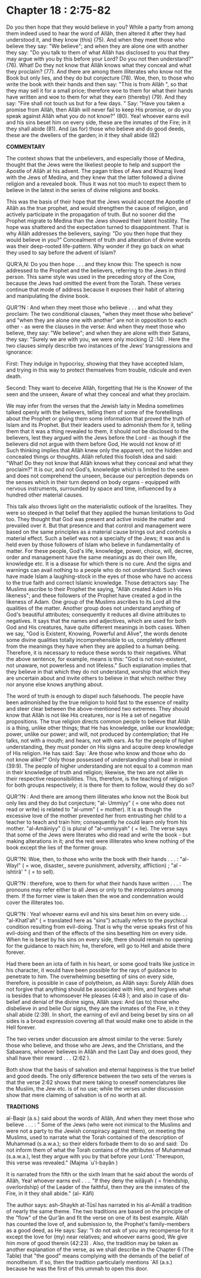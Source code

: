 Chapter 18 : 2:75-82
====================

Do you then hope that they would believe in you? While a party from
among them indeed used to hear the word of Allâh, then altered it after
they had understood it, and they know (this) (75). And when they meet
those who believe they say: "We believe"; and when they are alone one
with another they say: "Do you talk to them of what Allâh has disclosed
to you that they may argue with you by this before your Lord? Do you not
then understand?" (76). What! Do they not know that Allâh knows what
they conceal and what they proclaim? (77). And there are among them
illit­erates who know not the Book but only lies, and they do but
conjecture (78). Woe, then, to those who write the book with their hands
and then say: "This is from Allâh ", so that they may sell it for a
small price; therefore woe to them for what their hands have written and
woe to them for what they earn (thereby) (79). And they say: "Fire shall
not touch us but for a few days. " Say: "Have you taken a promise from
Allâh, then Allâh will never fail to keep His promise, or do you speak
against Allâh what you do not know?" (80). Yea! whoever earns evil and
his sins beset him on every side, these are the inmates of the Fire; in
it they shall abide (81). And (as for) those who believe and do good
deeds, these are the dwellers of the garden; in it they shall abide
(82)

**COMMENTARY**

The context shows that the unbelievers, and especially those of Medina,
thought that the Jews were the likeliest people to help and support the
Apostle of Allâh at his advent. The pagan tribes of Aws and Khazraj
lived with the Jews of Medina, and they knew that the latter followed a
divine religion and a revealed book. Thus it was not too much to expect
them to believe in the latest in the series of divine religions and
books.

This was the basis of their hope that the Jews would accept the Apostle
of Allâh as the true prophet, and would strengthen the cause of
religion, and actively participate in the propagation of truth. But no
sooner did the Prophet migrate to Medina than the Jews showed their
latent hostility. The hope was shattered and the expectation turned to
disappointment. That is why Allâh addresses the believers, saying: "Do
you then hope that they would believe in you?" Concealment of truth and
alteration of divine words was their deep-rooted life-pattern. Why
wonder if they go back on what they used to say before the advent of
Islam?

QUR'A,N: Do you then hope . . . and they know this: The speech is now
addressed to the Prophet and the believers, referring to the Jews in
third person. This same style was used in the preceding story of the
Cow, because the Jews had omitted the event from the Torah. These verses
continue that mode of address because it exposes their habit of altering
and manipulating the divine book.

QUR’?N : And when they meet those who believe . . . and what they
proclaim: The two conditional clauses, "when they meet those who
believe" and "when they are alone one with another" are not in
opposition to each other - as were the clauses in the verse: And when
they meet those who believe, they say: "We believe"; and when they are
alone with their Satans, they say: "Surely we are with you, we were only
mocking (2 :14) . Here the two clauses simply describe two instances of
the Jews' trans­gressions and ignorance:

First: They indulge in hypocrisy, showing that they have accepted
Islam, and trying in this way to protect themselves from trouble,
ridicule and even death.

Second: They want to deceive Allâh, forgetting that He is the Knower of
the seen and the unseen, Aware of what they conceal and what they
proclaim.

We may infer from the verses that the Jewish laity in Medina sometimes
talked openly with the believers, telling them of some of the
foretellings about the Prophet or giving them some information that
proved the truth of Islam and its Prophet. But their leaders used to
admonish them for it, telling them that it was a thing revealed to them,
it should not be disclosed to the believers, lest they argued with the
Jews before the Lord - as though if the believers did not argue with
them before God, He would not know of it! Such thinking implies that
Allâh knew only the apparent, not the hidden and concealed things or
thoughts. Allâh refuted this foolish idea and said: "What! Do they not
know that Allâh knows what they conceal and what they proclaim?" It is
our, and not God's, knowledge which is limited to the seen and does not
comprehend the unseen, because our perception depends on the senses
which in their turn depend on body organs - equipped with nervous
instruments, surrounded by space and time, influenced by a hundred other
material causes.

This talk also throws light on the materialistic outlook of the
Israelites. They were so steeped in that belief that they applied the
human limitations to God too. They thought that God was present and
active inside the matter and prevailed over it. But that presence and
that control and management were based on the same principles as a
material cause brings out and controls a material effect. Such a belief
was not a specialty of the Jews; it was and is held even by those
followers of Islam who believe in fundamentality of matter. For these
people, God's life, know­ledge, power, choice, will, decree, order and
management have the same meanings as do their own life, knowledge etc.
It is a disease for which there is no cure. And the signs and warnings
can avail nothing to a people who do not understand. Such views have
made Islam a laughing-stock in the eyes of those who have no access to
the true faith and correct Islamic knowledge. Those detractors say: The
Muslims ascribe to their Prophet the saying, "Allâh created Adam in His
likeness"; and these followers of the Prophet have created a god in the
likeness of Adam. One group of the Muslims ascribes to its Lord all the
qualities of the matter. Another group does not understand anything of
God's beautiful attributes; consequently it reduces all divine
attributes to negatives. It says that the names and adjectives, which
are used for both God and His creatures, have quite different mean­ings
in both cases. When we say, "God is Existent, Knowing, Powerful and
Alive", the words denote some divine qualities totally incomprehensible
to us, completely different from the meanings they have when they are
applied to a human being. Therefore, it is necessary to reduce these
words to their negatives. What the above sentence, for example, means is
this: "God is not non-existent, not unaware, not powerless and not
lifeless." Such explanation implies that they believe in that which they
do not understand, worship that which they are uncertain about and
invite others to believe in that which neither they nor anyone else
knows anything about.

The word of truth is enough to dispel such falsehoods. The people have
been admonished by the true religion to hold fast to the essence of
reality and steer clear between the above-men­tioned two extremes. They
should know that Allâh is not like His creatures, nor is He a set of
negative propositions. The true religion directs common people to
believe that Allâh is a thing, unlike other things; that He has
knowledge, unlike our knowledge; power, unlike our power; and will, not
produced by contempla­tion; that He talks, not with a mouth; and hears,
not with ears. As for the people of higher understanding, they must
ponder on His signs and acquire deep knowledge of His religion. He has
said: Say: \`Are those who know and those who do not know alike?" Only
those possessed of understanding shall bear in mind (39:9). The people
of higher understanding are not equal to a common man in their knowledge
of truth and religion; likewise, the two are not alike in their
respective responsibilities. This, therefore, is the teaching of
religion for both groups respectively; it is there for them to follow,
would they do so?

QUR’?N : And there are among them illiterates who know not the Book but
only lies and they do but conjecture; "al- Ummiyy” ( = one who does not
read or write) is related to "al-umm" ( = mother). It is as though the
excessive love of the mother prevented her from entrusting her child to
a teacher to teach and train him; consequently he could learn only from
his mother. "al-Amâiniyy" () is plural of "al-umniyyah" ( = lie). The
verse says that some of the Jews were literates who did read and write
the book - but making alterations in it; and the rest were illiterates
who knew nothing of the book except the lies of the former group.

QUR’?N: Woe, then, to those who write the book with their hands . . . :
"al-Wayl" ( = woe, disaster,, severe punishment, adversity, affliction)
; "al -ishtirâ' " ( = to sell).

QUR’?N : therefore, woe to them for what their hands have written . . .
: The pronouns may refer either to all Jews or only to the interpolators
among them. If the former view is taken then the woe and condemnation
would cover the illiterates too.

QUR’?N : Yea! whoever earns evil and his sins beset him on every side.
. . "al-Khatî'ah" ( = translated here as "sins") actually refers to the
psychical condition resulting from evil-doing. That is why the verse
speaks first of his evil-doing and then of the effects of the sins
besetting him on every side. When he is beset by his sins on every side,
there should remain no opening for the guidance to reach him; he,
therefore, will go to Hell and abide there forever.

Had there been an iota of faith in his heart, or some good traits like
justice in his character, it would have been possible for the rays of
guidance to penetrate to him. The overwhelming besetting of sins on
every side, therefore, is possible in case of polytheism, as Allâh says:
Surely Allâh does not forgive that any­thing should be associated with
Him, and forgives what is besides that to whomsoever He pleases (4:48 );
and also in case of dis­belief and denial of the divine signs, Allâh
says: And (as to) those who disbelieve in and belie Our signs, they are
the inmates of the Fire, in it they shall abide (2:39). In short, the
earning of evil and being beset by sins on all sides is a broad
expression covering all that would make one to abide in the Hell
forever.

The two verses under discussion are almost similar to the verse: Surely
those who believe, and those who are Jews, and the Christians, and the
Sabaeans, whoever believes in Allâh and the Last Day and does good, they
shall have their reward . . . (2:62 ).

Both show that the basis of salvation and eternal happiness is the true
belief and good deeds. The only difference between the two sets of the
verses is that the verse 2:62 shows that mere taking to oneself
nomenclatures like the Muslim, the Jew etc. is of no use; while the
verses under discussion show that mere claiming of salvation is of no
worth at all.

**TRADITIONS**

al-Baqir (a.s.) said about the words of Allâh, And when they meet those
who believe . . . : " Some of the Jews (who were not inimical to the
Muslims and were not a party to the Jewish con­spiracy against them), on
meeting the Muslims, used to narrate what the Torah contained of the
description of Muhammad (s.a.w.a.); so their elders forbade them to do
so and said: \`Do not in­form them of what the Torah contains of the
attributes of Muham­mad (s.a.w.a.), lest they argue with you by that
before your Lord.' Thereupon, this verse was revealed." (Majma
\`u'l-bayân )

It is narrated from the fifth or the sixth Imam that he said about the
words of Allâh, Yea! whoever earns evil . . .. "If they deny the wilâyah
( = friendship, overlordship) of the Leader of the faithful, then they
are the inmates of the Fire, in it they shall abide." (al- Kâfi)

The author says: ash-Shaykh at-Tûsî has narrated in his al-Amâlî a
tradition of nearly the same theme. The two traditions are based on the
principle of the "flow" of the Qur’ân and fit the verse on one of its
best example. Allâh has counted the love of, and submission to, the
Prophet's family-members as a good deed, as He says: Say: "I do not ask
of you any recompense for it except the love for (my) near relatives;
and whoever earns good, We give him more of good therein (42:23) . Also,
the tradition may be taken as another explanation of the verse, as we
shall describe in the Chapter 6 (The Table) that "the good" means
complying with the demands of the belief of monotheism. If so, then the
tradition particularly mentions \`Alî (a.s.) because he was the first of
this ummah to open this door.


